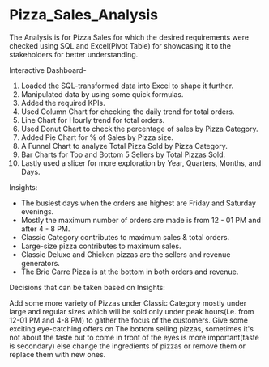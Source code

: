 # Pizza_Sales_Analysis
The Analysis is for Pizza Sales for which the desired requirements were checked using SQL and Excel(Pivot Table) for showcasing it to the stakeholders for better understanding.

Interactive Dashboard-

1. Loaded the SQL-transformed data into Excel to shape it further.
2. Manipulated data by using some quick formulas.
3. Added the required KPIs.
4. Used Column Chart for checking the daily trend for total orders.
5. Line Chart for Hourly trend for total orders.
6. Used Donut Chart to check the percentage of sales by Pizza Category.
7. Added Pie Chart for % of Sales by Pizza size.
8. A Funnel Chart to analyze Total Pizza Sold by Pizza Category.
9. Bar Charts for Top and Bottom 5 Sellers by Total Pizzas Sold.
10. Lastly used a slicer for more exploration by Year, Quarters, Months, and Days.

Insights:
- The busiest days when the orders are highest are Friday and Saturday evenings.
- Mostly the maximum number of orders are made is from 12 - 01 PM and after 4 - 8 PM.
- Classic Category contributes to maximum sales & total orders.
- Large-size pizza contributes to maximum sales.
- Classic Deluxe and Chicken pizzas are the sellers and revenue generators.
- The Brie Carre Pizza is at the bottom in both orders and revenue.

Decisions that can be taken based on Insights:

Add some more variety of Pizzas under Classic Category mostly under large and regular sizes which will be sold only under peak hours(i.e. from 12-01 PM and 4-8 PM) to gather the focus of the customers.
Give some exciting eye-catching offers on The bottom selling pizzas, sometimes it's not about the taste but to come in front of the eyes is more important(taste is secondary) else change the ingredients of pizzas or remove them or replace them with new ones.
